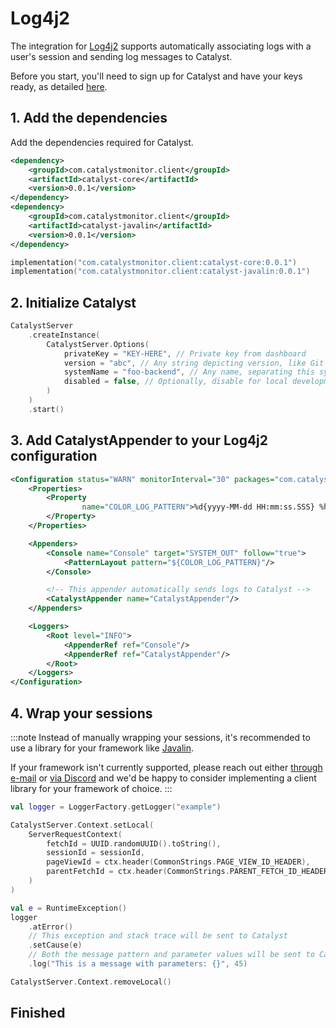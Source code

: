 # Log4j2

The integration for [Log4j2](https://logging.apache.org/log4j/2.x/) supports automatically associating logs with a user's session and sending log messages to Catalyst.

Before you start, you'll need to sign up for Catalyst and have your keys ready, as detailed [here](/docs/signup).

## 1. Add the dependencies

Add the dependencies required for Catalyst.

```xml title="Maven"
<dependency>
    <groupId>com.catalystmonitor.client</groupId>
    <artifactId>catalyst-core</artifactId>
    <version>0.0.1</version>
</dependency>
<dependency>
    <groupId>com.catalystmonitor.client</groupId>
    <artifactId>catalyst-javalin</artifactId>
    <version>0.0.1</version>
</dependency>
```

```kotlin title="Gradle (Kotlin)"
implementation("com.catalystmonitor.client:catalyst-core:0.0.1")
implementation("com.catalystmonitor.client:catalyst-javalin:0.0.1")
```

## 2. Initialize Catalyst

```kotlin
CatalystServer
    .createInstance(
        CatalystServer.Options(
            privateKey = "KEY-HERE", // Private key from dashboard
            version = "abc", // Any string depicting version, like Git commit hash
            systemName = "foo-backend", // Any name, separating this system from others.
            disabled = false, // Optionally, disable for local development.
        )
    )
    .start()
```

## 3. Add CatalystAppender to your Log4j2 configuration

```xml title="resources/log4j2.xml"
<Configuration status="WARN" monitorInterval="30" packages="com.catalystmonitor.client.log4j2">
    <Properties>
        <Property
                name="COLOR_LOG_PATTERN">%d{yyyy-MM-dd HH:mm:ss.SSS} %highlight{${LOG_LEVEL_PATTERN:-%5p}}{FATAL=red, ERROR=red, WARN=yellow, INFO=green, DEBUG=blue, TRACE=blue} %style{%pid}{magenta} [%t] %style{%C{1.}}{cyan}: %m%n%ex
        </Property>
    </Properties>

    <Appenders>
        <Console name="Console" target="SYSTEM_OUT" follow="true">
            <PatternLayout pattern="${COLOR_LOG_PATTERN}"/>
        </Console>

        <!-- This appender automatically sends logs to Catalyst -->
        <CatalystAppender name="CatalystAppender"/>
    </Appenders>

    <Loggers>
        <Root level="INFO">
            <AppenderRef ref="Console"/>
            <AppenderRef ref="CatalystAppender"/>
        </Root>
    </Loggers>
</Configuration>
```

## 4. Wrap your sessions

:::note
Instead of manually wrapping your sessions, it's recommended to use a library for your framework like [Javalin](./javalin).

If your framework isn't currently supported, please reach out either [through e-mail](mailto:bill@privium.xyz) or [via Discord](https://discord.gg/YQZy4SXzmX) and we'd be happy to consider implementing a client library for your framework of choice.
:::

```kotlin
val logger = LoggerFactory.getLogger("example")

CatalystServer.Context.setLocal(
    ServerRequestContext(
        fetchId = UUID.randomUUID().toString(),
        sessionId = sessionId,
        pageViewId = ctx.header(CommonStrings.PAGE_VIEW_ID_HEADER),
        parentFetchId = ctx.header(CommonStrings.PARENT_FETCH_ID_HEADER),
    )
)

val e = RuntimeException()
logger
    .atError()
    // This exception and stack trace will be sent to Catalyst
    .setCause(e)
    // Both the message pattern and parameter values will be sent to Catalyst.
    .log("This is a message with parameters: {}", 45)

CatalystServer.Context.removeLocal()
```

## Finished

